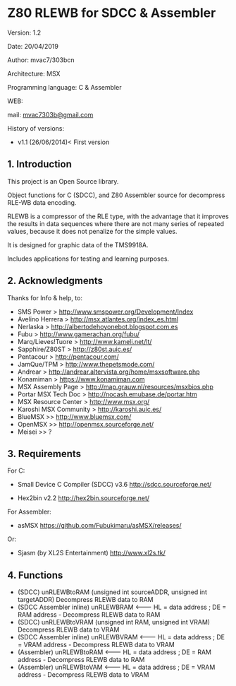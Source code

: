 # Z80 RLEWB for SDCC & Assembler

Version: 1.2

Date: 20/04/2019

Author: mvac7/303bcn

Architecture: MSX

Programming language: C & Assembler

WEB:
 
mail: mvac7303b@gmail.com


History of versions:
- v1.1 (26/06/2014)< First version 



## 1. Introduction

This project is an Open Source library.

Object functions for C (SDCC), and Z80 Assembler source for decompress RLE-WB 
data encoding.  

RLEWB is a compressor of the RLE type, with the advantage that it improves the 
results in data sequences where there are not many series of repeated values, 
because it does not penalize for the simple values.

It is designed for graphic data of the TMS9918A.
  
Includes applications for testing and learning purposes.



## 2. Acknowledgments
  
Thanks for Info & help, to:

* SMS Power > http://www.smspower.org/Development/Index
* Avelino Herrera > http://msx.atlantes.org/index_es.html
* Nerlaska > http://albertodehoyonebot.blogspot.com.es
* Fubu > http://www.gamerachan.org/fubu/
* Marq/Lieves!Tuore > http://www.kameli.net/lt/
* Sapphire/Z80ST > http://z80st.auic.es/
* Pentacour > http://pentacour.com/
* JamQue/TPM > http://www.thepetsmode.com/
* Andrear > http://andrear.altervista.org/home/msxsoftware.php
* Konamiman > https://www.konamiman.com
* MSX Assembly Page > http://map.grauw.nl/resources/msxbios.php
* Portar MSX Tech Doc > http://nocash.emubase.de/portar.htm
* MSX Resource Center > http://www.msx.org/
* Karoshi MSX Community > http://karoshi.auic.es/
* BlueMSX >> http://www.bluemsx.com/
* OpenMSX >> http://openmsx.sourceforge.net/
* Meisei  >> ?



## 3. Requirements

For C:

 * Small Device C Compiler (SDCC) v3.6 http://sdcc.sourceforge.net/
     
 * Hex2bin v2.2 http://hex2bin.sourceforge.net/


For Assembler:

 * asMSX https://github.com/Fubukimaru/asMSX/releases/

Or:

 * Sjasm (by XL2S Entertainment) http://www.xl2s.tk/



## 4. Functions

* (SDCC) unRLEWBtoRAM (unsigned int sourceADDR, unsigned int targetADDR) Decompress RLEWB data to RAM
* (SDCC Assembler inline) unRLEWBRAM  <--- HL = data address ; DE = RAM address - Decompress RLEWB data to RAM
* (SDCC) unRLEWBtoVRAM (unsigned int RAM, unsigned int VRAM) Decompress RLEWB data to VRAM
* (SDCC Assembler inline) unRLEWBVRAM  <--- HL = data address ; DE = VRAM address - Decompress RLEWB data to VRAM
* (Assembler) unRLEWBtoRAM <--- HL = data address ; DE = RAM address - Decompress RLEWB data to RAM
* (Assembler) unRLEWBtoVAM <--- HL = data address ; DE = VRAM address - Decompress RLEWB data to VRAM
 